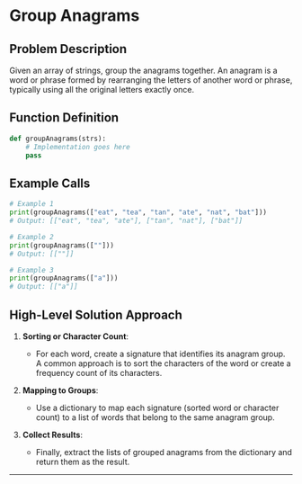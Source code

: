 
# Group Anagrams

## Problem Description

Given an array of strings, group the anagrams together. An anagram is a word or phrase formed by rearranging the letters of another word or phrase, typically using all the original letters exactly once.

## Function Definition

```python
def groupAnagrams(strs):
    # Implementation goes here
    pass
```

## Example Calls

```python
# Example 1
print(groupAnagrams(["eat", "tea", "tan", "ate", "nat", "bat"]))
# Output: [["eat", "tea", "ate"], ["tan", "nat"], ["bat"]]

# Example 2
print(groupAnagrams([""]))
# Output: [[""]]

# Example 3
print(groupAnagrams(["a"]))
# Output: [["a"]]
```

## High-Level Solution Approach

1. **Sorting or Character Count**: 
   - For each word, create a signature that identifies its anagram group. A common approach is to sort the characters of the word or create a frequency count of its characters.
   
2. **Mapping to Groups**:
   - Use a dictionary to map each signature (sorted word or character count) to a list of words that belong to the same anagram group.
   
3. **Collect Results**:
   - Finally, extract the lists of grouped anagrams from the dictionary and return them as the result.

---

